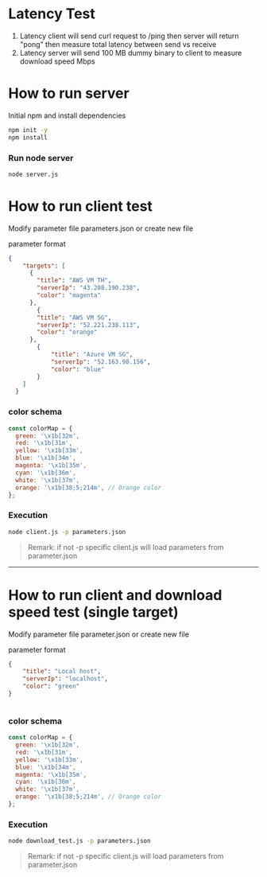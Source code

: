 
# Latency Test

1. Latency client will send curl request to /ping then server will return "pong" then measure total latency between send vs receive
2. Latency server will send 100 MB dummy binary to client to measure download speed Mbps


# How to run server

Initial npm and install dependencies
```bash
npm init -y
npm install
```

### Run node server
```bash
node server.js
```

# How to run client test
Modify parameter file parameters.json or create new file

parameter format

```json
{
    "targets": [
      {
        "title": "AWS VM TH",
        "serverIp": "43.208.190.238",
        "color": "magenta"
      },
        {
        "title": "AWS VM SG",
        "serverIp": "52.221.238.113",
        "color": "orange"
      },
        {
            "title": "Azure VM SG",
            "serverIp": "52.163.98.156",
            "color": "blue"
        }
    ]
  }
```

### color schema
```javascript
const colorMap = {
  green: '\x1b[32m',
  red: '\x1b[31m',
  yellow: '\x1b[33m',
  blue: '\x1b[34m',
  magenta: '\x1b[35m',
  cyan: '\x1b[36m',
  white: '\x1b[37m',
  orange: '\x1b[38;5;214m', // Orange color
};
```

### Execution
```bash
node client.js -p parameters.json
```

>Remark: if not -p specific client.js will load parameters from parameter.json


---

# How to run client and download speed test (single target)

Modify parameter file parameter.json or create new file

parameter format

```json
{
    "title": "Local host",
    "serverIp": "localhost",
    "color": "green"
}



```

### color schema
```javascript
const colorMap = {
  green: '\x1b[32m',
  red: '\x1b[31m',
  yellow: '\x1b[33m',
  blue: '\x1b[34m',
  magenta: '\x1b[35m',
  cyan: '\x1b[36m',
  white: '\x1b[37m',
  orange: '\x1b[38;5;214m', // Orange color
};
```

### Execution
```bash
node download_test.js -p parameters.json
```

>Remark: if not -p specific client.js will load parameters from parameter.json





